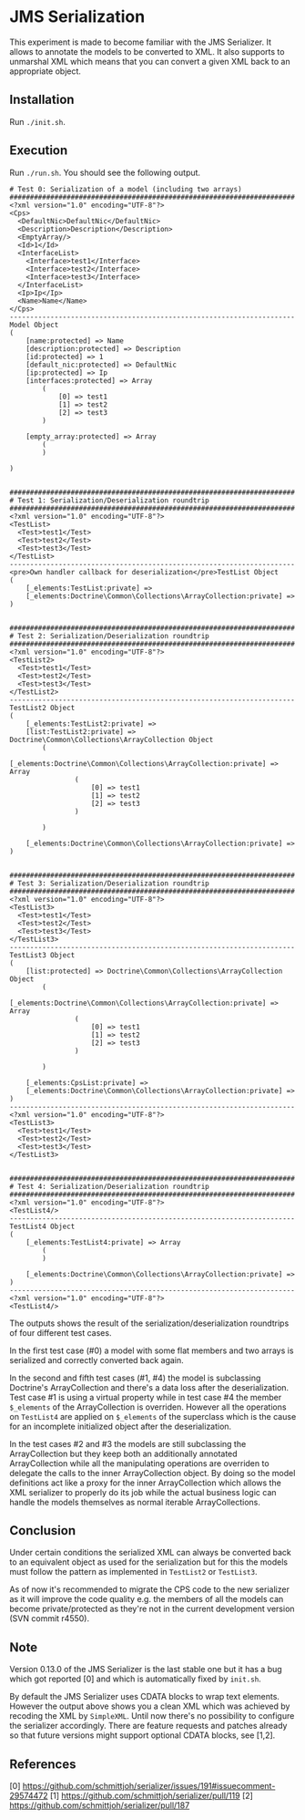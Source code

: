 JMS Serialization
=================

This experiment is made to become familiar with the JMS Serializer. It allows to annotate the models to be converted to XML. It also supports to unmarshal XML which means that you can convert a given XML back to an appropriate object.

Installation
------------

Run `./init.sh`.

Execution
---------

Run `./run.sh`. You should see the following output.


```
# Test 0: Serialization of a model (including two arrays)
######################################################################
<?xml version="1.0" encoding="UTF-8"?>
<Cps>
  <DefaultNic>DefaultNic</DefaultNic>
  <Description>Description</Description>
  <EmptyArray/>
  <Id>1</Id>
  <InterfaceList>
    <Interface>test1</Interface>
    <Interface>test2</Interface>
    <Interface>test3</Interface>
  </InterfaceList>
  <Ip>Ip</Ip>
  <Name>Name</Name>
</Cps>
----------------------------------------------------------------------
Model Object
(
    [name:protected] => Name
    [description:protected] => Description
    [id:protected] => 1
    [default_nic:protected] => DefaultNic
    [ip:protected] => Ip
    [interfaces:protected] => Array
        (
            [0] => test1
            [1] => test2
            [2] => test3
        )

    [empty_array:protected] => Array
        (
        )

)


######################################################################
# Test 1: Serialization/Deserialization roundtrip
######################################################################
<?xml version="1.0" encoding="UTF-8"?>
<TestList>
  <Test>test1</Test>
  <Test>test2</Test>
  <Test>test3</Test>
</TestList>
----------------------------------------------------------------------
<pre>Own handler callback for deserialization</pre>TestList Object
(
    [_elements:TestList:private] =>
    [_elements:Doctrine\Common\Collections\ArrayCollection:private] =>
)


######################################################################
# Test 2: Serialization/Deserialization roundtrip
######################################################################
<?xml version="1.0" encoding="UTF-8"?>
<TestList2>
  <Test>test1</Test>
  <Test>test2</Test>
  <Test>test3</Test>
</TestList2>
----------------------------------------------------------------------
TestList2 Object
(
    [_elements:TestList2:private] =>
    [list:TestList2:private] => Doctrine\Common\Collections\ArrayCollection Object
        (
            [_elements:Doctrine\Common\Collections\ArrayCollection:private] => Array
                (
                    [0] => test1
                    [1] => test2
                    [2] => test3
                )

        )

    [_elements:Doctrine\Common\Collections\ArrayCollection:private] =>
)


######################################################################
# Test 3: Serialization/Deserialization roundtrip
######################################################################
<?xml version="1.0" encoding="UTF-8"?>
<TestList3>
  <Test>test1</Test>
  <Test>test2</Test>
  <Test>test3</Test>
</TestList3>
----------------------------------------------------------------------
TestList3 Object
(
    [list:protected] => Doctrine\Common\Collections\ArrayCollection Object
        (
            [_elements:Doctrine\Common\Collections\ArrayCollection:private] => Array
                (
                    [0] => test1
                    [1] => test2
                    [2] => test3
                )

        )

    [_elements:CpsList:private] =>
    [_elements:Doctrine\Common\Collections\ArrayCollection:private] =>
)
----------------------------------------------------------------------
<?xml version="1.0" encoding="UTF-8"?>
<TestList3>
  <Test>test1</Test>
  <Test>test2</Test>
  <Test>test3</Test>
</TestList3>


######################################################################
# Test 4: Serialization/Deserialization roundtrip
######################################################################
<?xml version="1.0" encoding="UTF-8"?>
<TestList4/>
----------------------------------------------------------------------
TestList4 Object
(
    [_elements:TestList4:private] => Array
        (
        )

    [_elements:Doctrine\Common\Collections\ArrayCollection:private] =>
)
----------------------------------------------------------------------
<?xml version="1.0" encoding="UTF-8"?>
<TestList4/>
```

The outputs shows the result of the serialization/deserialization roundtrips of four different test cases.

In the first test case (#0) a model with some flat members and two arrays is serialized and correctly converted back again.

In the second and fifth test cases (#1, #4) the model is subclassing Doctrine's ArrayCollection and there's a data loss after the deserialization. Test case #1 is using a virtual property while in test case #4 the member `$_elements` of the ArrayCollection is overriden. However all the operations on `TestList4` are applied on `$_elements` of the superclass which is the cause for an incomplete initialized object after the deserialization.

In the test cases #2 and #3 the models are still subclassing the ArrayCollection but they keep both an additionally annotated ArrayCollection while all the manipulating operations are overriden to delegate the calls to the inner ArrayCollection object. By doing so the model definitions act like a proxy for the inner ArrayCollection which allows the XML serializer to properly do its job while the actual business logic can handle the models themselves as normal iterable ArrayCollections.

Conclusion
----------

Under certain conditions the serialized XML can always be converted back to an equivalent object as used for the serialization but for this the models must follow the pattern as implemented in `TestList2` or `TestList3`.

As of now it's recommended to migrate the CPS code to the new serializer as it will improve the code quality e.g. the members of all the models can become private/protected as they're not in the current development version (SVN commit r4550).

Note
----

Version 0.13.0 of the JMS Serializer is the last stable one but it has a bug which got reported [0] and which is automatically fixed by `init.sh`.

By default the JMS Serializer uses CDATA blocks to wrap text elements. However the output above shows you a clean XML which was achieved by recoding the XML by `SimpleXML`. Until now there's no possibility to configure the serializer accordingly. There are feature requests and patches already so that future versions might support optional CDATA blocks, see [1,2].

References
----------

[0] https://github.com/schmittjoh/serializer/issues/191#issuecomment-29574472
[1] https://github.com/schmittjoh/serializer/pull/119
[2] https://github.com/schmittjoh/serializer/pull/187